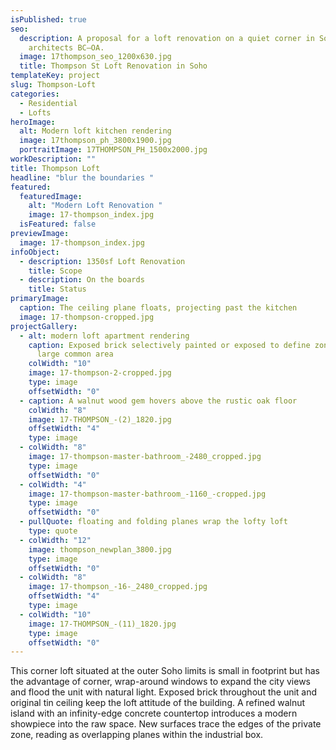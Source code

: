 ```yaml
---
isPublished: true
seo:
  description: A proposal for a loft renovation on a quiet corner in Soho NYC by
    architects BC—OA.
  image: 17thompson_seo_1200x630.jpg
  title: Thompson St Loft Renovation in Soho
templateKey: project
slug: Thompson-Loft
categories:
  - Residential
  - Lofts
heroImage:
  alt: Modern loft kitchen rendering
  image: 17thompson_ph_3800x1900.jpg
  portraitImage: 17THOMPSON_PH_1500x2000.jpg
workDescription: ""
title: Thompson Loft
headline: "blur the boundaries "
featured:
  featuredImage:
    alt: "Modern Loft Renovation "
    image: 17-thompson_index.jpg
  isFeatured: false
previewImage:
  image: 17-thompson_index.jpg
infoObject:
  - description: 1350sf Loft Renovation
    title: Scope
  - description: On the boards
    title: Status
primaryImage:
  caption: The ceiling plane floats, projecting past the kitchen
  image: 17-thompson-cropped.jpg
projectGallery:
  - alt: modern loft apartment rendering
    caption: Exposed brick selectively painted or exposed to define zones within the
      large common area
    colWidth: "10"
    image: 17-thompson-2-cropped.jpg
    type: image
    offsetWidth: "0"
  - caption: A walnut wood gem hovers above the rustic oak floor
    colWidth: "8"
    image: 17-THOMPSON_-(2)_1820.jpg
    offsetWidth: "4"
    type: image
  - colWidth: "8"
    image: 17-thompson-master-bathroom_-2480_cropped.jpg
    type: image
    offsetWidth: "0"
  - colWidth: "4"
    image: 17-thompson-master-bathroom_-1160_-cropped.jpg
    type: image
    offsetWidth: "0"
  - pullQuote: floating and folding planes wrap the lofty loft
    type: quote
  - colWidth: "12"
    image: thompson_newplan_3800.jpg
    type: image
    offsetWidth: "0"
  - colWidth: "8"
    image: 17-thompson_-16-_2480_cropped.jpg
    offsetWidth: "4"
    type: image
  - colWidth: "10"
    image: 17-THOMPSON_-(11)_1820.jpg
    type: image
    offsetWidth: "0"
---
```


This corner loft situated at the outer Soho limits is small in footprint but has the advantage of corner, wrap-around windows to expand the city views and flood the unit with natural light. Exposed brick throughout the unit and original tin ceiling keep the loft attitude of the building. A refined walnut island with an infinity-edge concrete countertop introduces a modern showpiece into the raw space. New surfaces trace the edges of the private zone, reading as overlapping planes within the industrial box.
